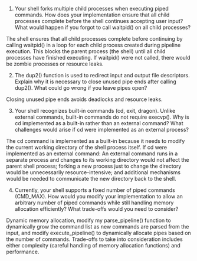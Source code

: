 1. Your shell forks multiple child processes when executing piped commands. How does your implementation ensure that all child processes complete before the shell continues accepting user input? What would happen if you forgot to call waitpid() on all child processes?

The shell ensures that all child processes complete before continuing by calling waitpid() in a loop for each child process created during pipeline execution. This blocks the parent process (the shell) until all child processes have finished executing. If waitpid() were not called, there would be zombie processes or resource leaks.

2. The dup2() function is used to redirect input and output file descriptors. Explain why it is necessary to close unused pipe ends after calling dup2(). What could go wrong if you leave pipes open?

Closing unused pipe ends avoids deadlocks and resource leaks.

3. Your shell recognizes built-in commands (cd, exit, dragon). Unlike external commands, built-in commands do not require execvp(). Why is cd implemented as a built-in rather than an external command? What challenges would arise if cd were implemented as an external process?

The cd command is implemented as a built-in because it needs to modify the current working directory of the shell process itself. If cd were implemented as an external command: An external command runs in a separate process and changes to its working directory would not affect the parent shell process; forking a new process just to change the directory would be unnecessarily resource-intensive; and additional mechanisms would be needed to communicate the new directory back to the shell.

4. Currently, your shell supports a fixed number of piped commands (CMD_MAX). How would you modify your implementation to allow an arbitrary number of piped commands while still handling memory allocation efficiently? What trade-offs would you need to consider?

Dynamic memory allocation, modify my parse_pipeline() function to dynamically grow the command list as new commands are parsed from the input, and modify execute_pipeline() to dynamically allocate pipes based on the number of commands. Trade-offs to take into consideration includes either complexity (careful handling of memory allocation functions) and performance.
